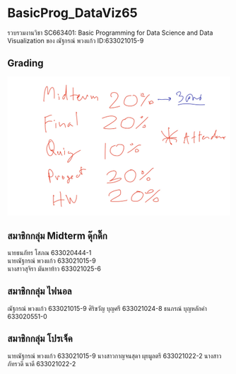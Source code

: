 # BasicProg_DataViz65
รวบรวมงานวิชา SC663401: Basic Programming for Data Science and Data Visualization ของ ณัฐกรณ์ พวงแก้ว ID:633021015-9

## Grading 
![grading image](Grading.jpg)

## สมาชิกกลุ่ม Midterm ดุ๊กดิ๊ก
  นายธนภัทร โสภณ     633020444-1  
  นายณัฐกรณ์ พวงแก้ว   633021015-9  
  นางสาวสุจิรา มันหาท้าว 633021025-6
 
## สมาชิกกลุ่ม ไฟนอล 
  ณัฐกรณ์ พวงแก้ว 633021015-9
  ศิริขวัญ บุญศรี 633021024-8
  ธนภรณ์ บุญหลักคำ 633020551-0
  
## สมาชิกกลุ่ม โปรเจ็ค
  นายณัฐกรณ์ พวงแก้ว 633021015-9
  นางสาวกาญจนสุดา ผุยมูลตรี 633021022-2
  นางสาวภัทรวดี นาดี  633021022-2
